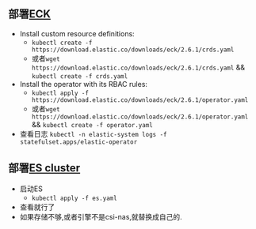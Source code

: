 ## 部署[ECK](https://www.elastic.co/guide/en/cloud-on-k8s/2.6/k8s-deploy-eck.html)

- Install custom resource definitions: 
  - `kubectl create -f https://download.elastic.co/downloads/eck/2.6.1/crds.yaml`
  - 或者`wget https://download.elastic.co/downloads/eck/2.6.1/crds.yaml` && `kubectl create -f crds.yaml`
- Install the operator with its RBAC rules: 
  - `kubectl apply -f https://download.elastic.co/downloads/eck/2.6.1/operator.yaml`
  - 或者`wget https://download.elastic.co/downloads/eck/2.6.1/operator.yaml` && `kubectl create -f operator.yaml`
- 查看日志 `kubectl -n elastic-system logs -f statefulset.apps/elastic-operator`

## 部署[ES cluster](https://www.elastic.co/guide/en/cloud-on-k8s/2.6/k8s-deploy-elasticsearch.html)
- 启动ES
  - `kubectl apply -f es.yaml`
- 查看就行了
- 如果存储不够,或者引擎不是csi-nas,就替换成自己的.
